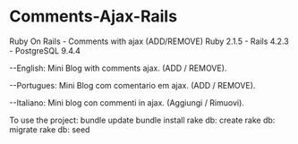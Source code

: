 # Comments-Ajax-Rails

Ruby On Rails - Comments with ajax (ADD/REMOVE) Ruby 2.1.5 - Rails 4.2.3 - PostgreSQL 9.4.4

--English: Mini Blog with comments ajax. (ADD / REMOVE).

--Portugues: Mini Blog com comentario em ajax. (ADD / REMOVE).

--Italiano: Mini blog con commenti in ajax. (Aggiungi / Rimuovi).

To use the project: bundle update bundle install rake db: create rake db: migrate rake db: seed
